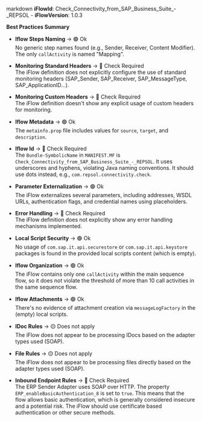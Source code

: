 markdown
**iFlowId**: Check_Connectivity_from_SAP_Business_Suite_-_REPSOL - **iFlowVersion**: 1.0.3

**Best Practices Summary**
- **Iflow Steps Naming** -> 🟢 Ok\
   No generic step names found (e.g., Sender, Receiver, Content Modifier). The only `callActivity` is named "Mapping".

- **Monitoring Standard Headers** -> 🔴 Check Required\
   The iFlow definition does not explicitly configure the use of standard monitoring headers (SAP_Sender, SAP_Receiver, SAP_MessageType, SAP_ApplicationID...).

- **Monitoring Custom Headers** -> 🔴 Check Required\
   The iFlow definition doesn't show any explicit usage of custom headers for monitoring.

- **Iflow Metadata** -> 🟢 Ok\
   The `metainfo.prop` file includes values for `source`, `target`, and `description`.

- **Iflow Id** -> 🔴 Check Required\
   The `Bundle-SymbolicName` in `MANIFEST.MF` is `Check_Connectivity_from_SAP_Business_Suite_-_REPSOL`. It uses underscores and hyphens, violating Java naming conventions.  It should use dots instead, e.g., `com.repsol.connectivity.check`.

- **Parameter Externalization** -> 🟢 Ok\
   The iFlow externalizes several parameters, including addresses, WSDL URLs, authentication flags, and credential names using placeholders.

- **Error Handling** -> 🔴 Check Required\
   The iFlow definition does not explicitly show any error handling mechanisms implemented.

- **Local Script Security** -> 🟢 Ok\
   No usage of `com.sap.it.api.securestore` or `com.sap.it.api.keystore` packages is found in the provided local scripts content (which is empty).

- **Iflow Organization** -> 🟢 Ok\
   The iFlow contains only one `callActivity` within the main sequence flow, so it does not violate the threshold of more than 10 call activities in the same sequence flow.

- **Iflow Attachments** -> 🟢 Ok\
   There's no evidence of attachment creation via `messageLogFactory` in the (empty) local scripts.

- **IDoc Rules** -> 🟡 Does not apply\
   The iFlow does not appear to be processing IDocs based on the adapter types used (SOAP).

- **File Rules** -> 🟡 Does not apply\
   The iFlow does not appear to be processing files directly based on the adapter types used (SOAP).

- **Inbound Endpoint Rules** -> 🔴 Check Required\
   The ERP Sender Adapter uses SOAP over HTTP. The property `ERP_enableBasicAuthentication_8` is set to `true`. This means that the flow allows basic authentication, which is generally considered insecure and a potential risk. The iFlow should use certificate based authentication or other secure methods.
